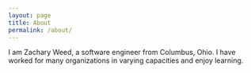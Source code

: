 ```yaml
---
layout: page
title: About
permalink: /about/
---
```


I am Zachary Weed, a software engineer from Columbus, Ohio. I have worked for many organizations in varying capacities and enjoy learning.

